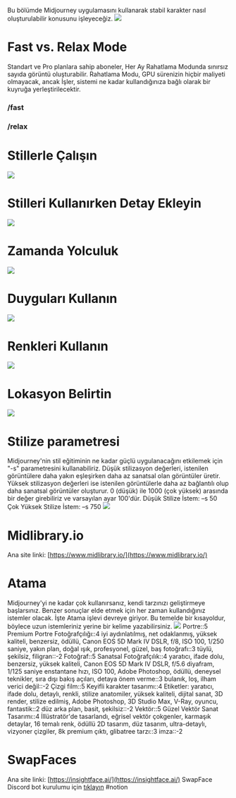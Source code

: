 Bu bölümde Midjourney uygulamasını kullanarak stabil karakter nasıl oluşturulabilir konusunu işleyeceğiz.
[![](https://lh5.googleusercontent.com/GdJ-55Da_Cuy-PfSOJtqSrzKmNQeMNtSBVhlYMTChqfjHLUYGJFUBMSXV-RlSAvMkoPAvUQyuY9kQmrB05qHEzBc3k4OAVQKNpQ98mAtks7_R3eSgCD-HFDLcahkK6VMsavJY2ua_14e35q1CTezQbo)](https://lh5.googleusercontent.com/GdJ-55Da_Cuy-PfSOJtqSrzKmNQeMNtSBVhlYMTChqfjHLUYGJFUBMSXV-RlSAvMkoPAvUQyuY9kQmrB05qHEzBc3k4OAVQKNpQ98mAtks7_R3eSgCD-HFDLcahkK6VMsavJY2ua_14e35q1CTezQbo)
# Fast vs. Relax Mode
Standart ve Pro planlara sahip aboneler, Her Ay Rahatlama Modunda sınırsız sayıda görüntü oluşturabilir. Rahatlama Modu, GPU sürenizin hiçbir maliyeti olmayacak, ancak İşler, sistemi ne kadar kullandığınıza bağlı olarak bir kuyruğa yerleştirilecektir.
### /fast
### /relax
# Stillerle Çalışın
[![](https://lh3.googleusercontent.com/SjK5hOOqRN-Hmfe3eU0P7X8ysMURHr_VhgsLjLaDBVpXYdeaubCH_Q_bXkT0QPf4u9ASEEGerQXqwM55PkbmZu2wH17Zrz-kOBXbM7rYVXer5likRPXyRdH9ryynJOgstfzyrtf1dhFLf_9ctdPF_Vk)](https://lh3.googleusercontent.com/SjK5hOOqRN-Hmfe3eU0P7X8ysMURHr_VhgsLjLaDBVpXYdeaubCH_Q_bXkT0QPf4u9ASEEGerQXqwM55PkbmZu2wH17Zrz-kOBXbM7rYVXer5likRPXyRdH9ryynJOgstfzyrtf1dhFLf_9ctdPF_Vk)
# Stilleri Kullanırken Detay Ekleyin
[![](https://lh5.googleusercontent.com/Sh_XsVDQUh0gAdf6XnVpZTb7wZMSYgbjvM2p4-RCsQz3bSqMgjiZBYSc95nmDs0VVO0xjziNBNLSFF8d0UnV9AHcst-np5ISb06VJ4iLxZHYdxWNgwZqEo8H4zw5JUagsThy_1NKoBELmYt-B_1DWHA)](https://lh5.googleusercontent.com/Sh_XsVDQUh0gAdf6XnVpZTb7wZMSYgbjvM2p4-RCsQz3bSqMgjiZBYSc95nmDs0VVO0xjziNBNLSFF8d0UnV9AHcst-np5ISb06VJ4iLxZHYdxWNgwZqEo8H4zw5JUagsThy_1NKoBELmYt-B_1DWHA)
# Zamanda Yolculuk
[![](https://lh4.googleusercontent.com/IbXxdkrwX8Oli_nL5EtvSKhSwy3itmABNbZM5jPkGPcZg-z-crB-dT5-I7PmxRaarwAUL2hBSoGI0gAlzyqEZK6VHQ3YFgEt7Kf6uOQ8kJRYNvYRPpevvWWc0yrp4Y6g6Jlr9IPzmF3VmHKhGu0oXNY)](https://lh4.googleusercontent.com/IbXxdkrwX8Oli_nL5EtvSKhSwy3itmABNbZM5jPkGPcZg-z-crB-dT5-I7PmxRaarwAUL2hBSoGI0gAlzyqEZK6VHQ3YFgEt7Kf6uOQ8kJRYNvYRPpevvWWc0yrp4Y6g6Jlr9IPzmF3VmHKhGu0oXNY)
# Duyguları Kullanın
[![](https://lh4.googleusercontent.com/zqP7yLLwuSmWbv-e7eNaIIsmIER4ZP_GfdiYiixekhgZQgRQYJ8mb_F3Dlai7CDHe-sU_HRS097NsZF146J7WfmBecngzmEBeWgz8FXnsl0judw-oDpvwBAkpCxmK43esjktre9GoYXoDnhp-GSOLJY)](https://lh4.googleusercontent.com/zqP7yLLwuSmWbv-e7eNaIIsmIER4ZP_GfdiYiixekhgZQgRQYJ8mb_F3Dlai7CDHe-sU_HRS097NsZF146J7WfmBecngzmEBeWgz8FXnsl0judw-oDpvwBAkpCxmK43esjktre9GoYXoDnhp-GSOLJY)
# Renkleri Kullanın
[![](https://lh4.googleusercontent.com/WBcbb-IJU0QEVY5y1msgBLQXEKfaCS8iDAu6kHhMslKm3oWC_zQSjCg44fquRaVGH54aEYKHd3gXIHsmkV0wTFopZ1siDZ-AH1g9D1mz2I-wUzYlL5nq1K8GTrWBlqj9ct0H_uY4LPcdSqipZdcwDpQ)](https://lh4.googleusercontent.com/WBcbb-IJU0QEVY5y1msgBLQXEKfaCS8iDAu6kHhMslKm3oWC_zQSjCg44fquRaVGH54aEYKHd3gXIHsmkV0wTFopZ1siDZ-AH1g9D1mz2I-wUzYlL5nq1K8GTrWBlqj9ct0H_uY4LPcdSqipZdcwDpQ)
# Lokasyon Belirtin
[![](https://lh6.googleusercontent.com/7hSJeL3sL0ZFfCxfs7qPOdZ9WE8emibWjwZqZ9sS48p6KhGKankxBsITNiqj6sEdwRD9gm2jt5fvctIa7WMMqN9mHbQRsShzpjo-oE83V0cV2Pk_pMhV6oQt2xAIDJfAaEElRzyKecyBm7MvW90JWSE)](https://lh6.googleusercontent.com/7hSJeL3sL0ZFfCxfs7qPOdZ9WE8emibWjwZqZ9sS48p6KhGKankxBsITNiqj6sEdwRD9gm2jt5fvctIa7WMMqN9mHbQRsShzpjo-oE83V0cV2Pk_pMhV6oQt2xAIDJfAaEElRzyKecyBm7MvW90JWSE)
# Stilize parametresi
Midjourney'nin stil eğitiminin ne kadar güçlü uygulanacağını etkilemek için "-s" parametresini kullanabiliriz. Düşük stilizasyon değerleri, istenilen görüntülere daha yakın eşleşirken daha az sanatsal olan görüntüler üretir. Yüksek stilizasyon değerleri ise istenilen görüntülerle daha az bağlantılı olup daha sanatsal görüntüler oluşturur.
0 (düşük) ile 1000 (çok yüksek) arasında bir değer girebiliriz ve varsayılan ayar 100'dür.
Düşük Stilize İstem: –s 50
Çok Yüksek Stilize İstem: –s 750
[![](https://lh3.googleusercontent.com/QaFKoSy1gPXNvOlXDB1lEkYGbrNSXwowWKcbI4pASW0lfppRCuMvS2PGduBEVjR9ilYiGPnsKfsAYOiw-xFlmiDo-YTJhmvzjG0uD8Wr3eebdrQqhHYigSQ-lO4zVavilx2JFBrAKDutZiu3IMlnVzw)](https://lh3.googleusercontent.com/QaFKoSy1gPXNvOlXDB1lEkYGbrNSXwowWKcbI4pASW0lfppRCuMvS2PGduBEVjR9ilYiGPnsKfsAYOiw-xFlmiDo-YTJhmvzjG0uD8Wr3eebdrQqhHYigSQ-lO4zVavilx2JFBrAKDutZiu3IMlnVzw)
# Midlibrary.io
Ana site linki: [https://www.midlibrary.io/](https://www.midlibrary.io/)
# Atama
Midjourney'yi ne kadar çok kullanırsanız, kendi tarzınızı geliştirmeye başlarsınız. Benzer sonuçlar elde etmek için her zaman kullandığınız istemler olacak. İşte Atama işlevi devreye giriyor. Bu temelde bir kısayoldur, böylece uzun istemleriniz yerine bir kelime yazabilirsiniz.
[![](https://lh5.googleusercontent.com/HTDFUQTDngaH5BnHz5L4pSgAXMeX7vtIzD2oxjRJEYdXHQaaQECK8sGw402UNMkjknfx9RSg1ASxewuv-xFWAs5YEFJrFpdsxwddWpZXUFh27hDiKekQdFMS2Mann6PQ_3yb4Ymd7jzSYFSTcRhKq64)](https://lh5.googleusercontent.com/HTDFUQTDngaH5BnHz5L4pSgAXMeX7vtIzD2oxjRJEYdXHQaaQECK8sGw402UNMkjknfx9RSg1ASxewuv-xFWAs5YEFJrFpdsxwddWpZXUFh27hDiKekQdFMS2Mann6PQ_3yb4Ymd7jzSYFSTcRhKq64)
Portre::5 Premium Portre Fotoğrafçılığı::4 iyi aydınlatılmış, net odaklanmış, yüksek kaliteli, benzersiz, ödüllü, Canon EOS 5D Mark IV DSLR, f/8, ISO 100, 1/250 saniye, yakın plan, doğal ışık, profesyonel, güzel, baş fotoğrafı::3 tüylü, şekilsiz, filigran::-2
Fotoğraf::5 Sanatsal Fotoğrafçılık::4 yaratıcı, ifade dolu, benzersiz, yüksek kaliteli, Canon EOS 5D Mark IV DSLR, f/5.6 diyafram, 1/125 saniye enstantane hızı, ISO 100, Adobe Photoshop, ödüllü, deneysel teknikler, sıra dışı bakış açıları, detaya önem verme::3 bulanık, loş, ilham verici değil::-2
Çizgi film::5 Keyifli karakter tasarımı::4 Etiketler: yaratıcı, ifade dolu, detaylı, renkli, stilize anatomiler, yüksek kaliteli, dijital sanat, 3D render, stilize edilmiş, Adobe Photoshop, 3D Studio Max, V-Ray, oyuncu, fantastik::2 düz arka plan, basit, şekilsiz::-2
Vektör::5 Güzel Vektör Sanat Tasarımı::4 İllüstratör'de tasarlandı, eğrisel vektör çokgenler, karmaşık detaylar, 16 temalı renk, ödüllü 2D tasarım, düz tasarım, ultra-detaylı, vizyoner çizgiler, 8k premium çıktı, glibatree tarzı::3 imza::-2
# SwapFaces
Ana site linki: [https://insightface.ai/](https://insightface.ai/)
SwapFace Discord bot kurulumu için [tıklayın](https://discord.com/login?redirect_to=%2Foauth2%2Fauthorize%3Fclient_id%3D1090660574196674713%26permissions%3D274877945856%26scope%3Dbot)
#notion
